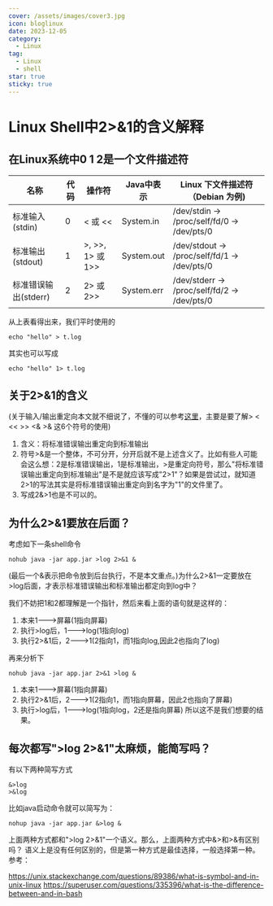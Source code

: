 ```yaml
---
cover: /assets/images/cover3.jpg
icon: bloglinux 
date: 2023-12-05
category:
  - Linux
tag:
  - Linux
  - shell
star: true
sticky: true
---
```


# Linux Shell中2>&1的含义解释

## 在Linux系统中0 1 2是一个文件描述符

| 名称                 | 代码 | 操作符           | Java中表示 | Linux 下文件描述符（Debian 为例)             |
| -------------------- | ---- | ---------------- | ---------- | -------------------------------------------- |
| 标准输入(stdin)      | 0    | < 或 <<          | System.in  | /dev/stdin -> /proc/self/fd/0 -> /dev/pts/0  |
| 标准输出(stdout)     | 1    | >, >>, 1> 或 1>> | System.out | /dev/stdout -> /proc/self/fd/1 -> /dev/pts/0 |
| 标准错误输出(stderr) | 2    | 2> 或 2>>        | System.err | /dev/stderr -> /proc/self/fd/2 -> /dev/pts/0 |

从上表看得出来，我们平时使用的
```shell
echo "hello" > t.log
```
其实也可以写成
```shell
echo "hello" 1> t.log
```
## 关于2>&1的含义
(关于输入/输出重定向本文就不细说了，不懂的可以参考[这里](http://www.runoob.com/linux/linux-shell-io-redirections.html)，主要是要了解> < << >> <& >& 这6个符号的使用)

 1. 含义：将标准错误输出重定向到标准输出
 2. 符号>&是一个整体，不可分开，分开后就不是上述含义了。比如有些人可能会这么想：2是标准错误输出，1是标准输出，>是重定向符号，那么"将标准错误输出重定向到标准输出"是不是就应该写成"2>1"？如果是尝试过，就知道2>1的写法其实是将标准错误输出重定向到名字为"1"的文件里了。
 3. 写成2&>1也是不可以的。

## 为什么2>&1要放在后面？
考虑如下一条shell命令
```shell
nohub java -jar app.jar >log 2>&1 &
```
(最后一个&表示把命令放到后台执行，不是本文重点。)为什么2>&1一定要放在>log后面，才表示标准错误输出和标准输出都定向到log中？

我们不妨把1和2都理解是一个指针，然后来看上面的语句就是这样的：
 1. 本来1--->屏幕(1指向屏幕)
 2. 执行>log后，1--->log(1指向log)
 3. 执行2>&1后，2--->1(2指向1，而1指向log,因此2也指向了log)

再来分析下
```shell
nohub java -jar app.jar 2>&1 >log &
```
 1. 本来1--->屏幕(1指向屏幕)
 2. 执行2>&1后，2--->1(2指向1，而1指向屏幕，因此2也指向了屏幕)
 3. 执行>log后，1--->log(1指向log，2还是指向屏幕)
所以这不是我们想要的结果。

## 每次都写">log 2>&1"太麻烦，能简写吗？
有以下两种简写方式
```shell
&>log
>&log
```
比如java启动命令就可以简写为：
```shell
nohup java -jar app.jar &>log &
```
上面两种方式都和">log 2>&1"一个语义。那么，上面两种方式中&>和>&有区别吗？
语义上是没有任何区别的，但是第一种方式是最佳选择，一般选择第一种。
参考：

 https://unix.stackexchange.com/questions/89386/what-is-symbol-and-in-unix-linux
 https://superuser.com/questions/335396/what-is-the-difference-between-and-in-bash

